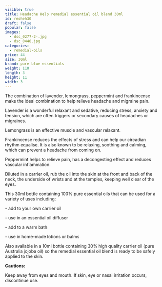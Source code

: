 ```yaml
---
visible: true
title: Headache Help remedial essential oil blend 30ml
id: reoheh30
draft: false
popular: false
images:
  - dsc_0277-2-.jpg
  - dsc_0448.jpg
categories:
  - remedial-oils
price: 44
size: 30ml
brand: pure blue essentials
weight: 110
length: 3
height: 11
width: 3
---
```

The combination of lavender, lemongrass, peppermint and frankincense make the ideal combination to help relieve headache and migraine pain.

Lavender is a wonderful relaxant and sedative, reducing stress, anxiety and tension, which are often triggers or secondary causes of headaches or migraines.

Lemongrass is an effective muscle and vascular relaxant.

Frankincense reduces the effects of stress and can help our circadian rhythm equalise. It is also known to be relaxing, soothing and calming, which can prevent a headache from coming on.

Peppermint helps to relieve pain, has a decongesting effect and reduces vascular inflammation.

Diluted in a carrier oil, rub the oil into the skin at the front and back of the neck, the underside of wrists and at the temples, keeping well clear of the eyes.

This 30ml bottle containing 100% pure essential oils that can be used for a variety of uses including:

\- add to your own carrier oil

\- use in an essential oil diffuser

\- add to a warm bath

\- use in home-made lotions or balms

Also available in a 10ml bottle containing 30% high quality carrier oil (pure Australia jojoba oil) so the remedial essential oil blend is ready to be safely applied to the skin.

**Cautions:**

Keep away from eyes and mouth. If skin, eye or nasal irritation occurs, discontinue use.